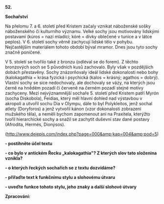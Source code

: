 **52.**

**Sochařství**

Na přelomu 7. a 6. století před Kristem začaly vznikat náboženské sošky náboženského či kulturního významu. Velké sochy jsou motivovány lidskými postavami (kúros = nazí mladíci; kóré = dívky oblečené v tunice a v látce peplos). V 6. století sochy věrně zachycují lidské tělo v pohybu. Nejčastějším materiálem tohoto období býval mramor. Dnes jsou tyto sochy značně poničené.

V 5. století se tvořilo také z bronzu (odléval se do forem). Z těchto bronzových soch se 5 původních kusů zachovalo. Byly však v pozdějších dobách přestavěny. Sochy znázorňovaly ideál lidské dokonalosti nebo bohy (kalokagathia = krása fyzická i psychická (kalos = krásný; agathos = dobrý). Vlastní sochy se sice nedochovaly, ale dochovaly se vázy, na kterých jsou černě na hnědém pozadí či červeně na černém pozadí stejné motivy zachyceny. Mezi nejvýznamnější sochaře 5. století před Kristem patří Myrón (socha Diskobola), Feidias, který měl hlavní dohled nad výstavbou v akropoli a utvořil sochu Dia v Olympu, dále to byl Polykleitos, jenž sochal atlety (Doryforos) a jenž vytvořil kánon (vzor dokonalosti zobrazení mužského těla), a neměli bychom zapomenout ani na Praxitela, kterýžto tvořil hierarchické sochy a snažil se zachytit duševní stav dané postavy (Afrodita, Hermés, Dionýsos).

(http://www.dejepis.com/index.php?page=000&amp;kap=004&amp;pod=5)

**- postihněte účel textu**

**- co bylo v antickém Řecku „kalokagathia&quot;? Z kterých slov tato složenina vznikla?**

**- o kterých řeckých sochařích se z textu dozvídáme?**

**- přiřaďte text k funkčnímu stylu a slohovému útvaru**

**- uveďte funkce tohoto stylu, jeho znaky a další slohové útvary**

**Zpracování:**

